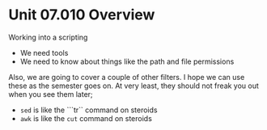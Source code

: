 # Unit 07.010 Overview

Working into a scripting

* We need tools
* We need to know about things like the path and file permissions

Also, we are going to cover a couple of other filters.  I hope we can use these as the semester goes on.  At very least, they should not freak you out when you see them later;

* ```sed``` is like the ```tr`` command on steroids
* ```awk``` is like the ```cut``` command on steroids
